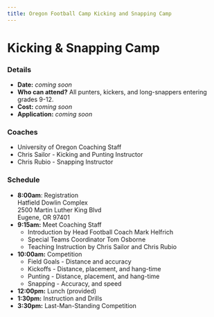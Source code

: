 ```yaml
---
title: Oregon Football Camp Kicking and Snapping Camp
---
```


# Kicking &amp; Snapping Camp

### Details

* __Date:__ _coming soon_
* __Who can attend?__ All punters, kickers, and long-snappers entering grades
  9-12.
* __Cost:__ _coming soon_
* __Application:__ _coming soon_
  <!--* [Online registration](https://campregistrationsystems.com/oregon-football/2014-kicking-and-snapping-camp)-->
  <!--* [Printable application](/docs/2014-kicking-camp-application.pdf)-->

### Coaches

* University of Oregon Coaching Staff
* Chris Sailor - Kicking and Punting Instructor
* Chris Rubio - Snapping Instructor

### Schedule

* __8:00am__: Registration  
Hatfield Dowlin Complex  
2500 Martin Luther King Blvd  
Eugene, OR 97401
* __9:15am:__ Meet Coaching Staff
  * Introduction by Head Football Coach Mark Helfrich
  * Special Teams Coordinator Tom Osborne
  * Teaching Instruction by Chris Sailor and Chris Rubio
* __10:00am:__ Competition
  * Field Goals - Distance and accuracy
  * Kickoffs - Distance, placement, and hang-time
  * Punting - Distance, placement, and hang-time
  * Snapping - Accuracy, and speed
* __12:00pm:__ Lunch (provided)
* __1:30pm:__ Instruction and Drills
* __3:30pm:__ Last-Man-Standing Competition
